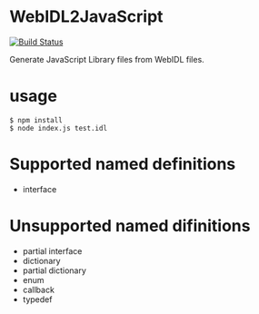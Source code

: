 WebIDL2JavaScript
=================

[![Build Status](https://travis-ci.org/sassy/WebIDL2JavaScript.svg)](https://travis-ci.org/sassy/WebIDL2JavaScript)

Generate JavaScript Library files from WebIDL files.

# usage

````
$ npm install
$ node index.js test.idl
````
# Supported named definitions
* interface

# Unsupported named difinitions
* partial interface
* dictionary
* partial dictionary
* enum
* callback
* typedef



